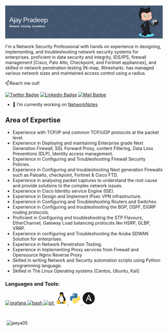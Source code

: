![Header](./images/header-image.png)

I'm a Network Security Professional with hands on experience in designing, implementing, and troubleshooting network security systems for enterprises. proficient in data security and integrity, IDS/IPS, firewall management [Cisco, Palo Alto, Checkpoint, and Fortinet appliances], and skilled in network penetration testing (N-map, Wireshark). has managed various network sizes and maintained access control using a radius.

:mailbox:Reach me out!

[![Twitter Badge](https://img.shields.io/badge/-@jaeya05-1ca0f1?style=flat&labelColor=1ca0f1&logo=twitter&logoColor=white&link=https://twitter.com/jaeya05)](https://twitter.com/jaeya05)  [![Linkedin Badge](https://img.shields.io/badge/-jaeya05-0e76a8?style=flat&labelColor=0e76a8&logo=linkedin&logoColor=white)](https://www.linkedin.com/in/jaeya05/) [![Mail Badge](https://img.shields.io/badge/-jaeya05-c0392b?style=flat&labelColor=c0392b&logo=Minutemailer&logoColor=white)](mailto:jaeya05@zohomail.in)

- 🔭 I’m currently working on [NetworkNotes](https://github.com/jaeya05/NetworkSecurityGuide)


## Area of Expertise

* Experience with TCP/IP and common TCP/UDP protocols at the packet level.
* Experience in Deploying and maintaining Enterprise grade Next Generation Firewall, SSL Forward Proxy, content Filtering, Data Loss Preventions (DLP), Identity access management.
* Experience in Configuring and Troubleshooting Firewall Security Policies.
* Experience in Configuring and troubleshooting Next generation Firewalls such as Paloalto, checkpoint, Fortinet & Cisco FTD.
* Experience in analysing packet captures to understand the root cause and provide solutions to the complex network issues.
* Experience in Cisco Identity service Engine (ISE).
* Experience in Design and Implement IPsec VPN infrastructure.
* Experience in Configuring and Troubleshooting Routers and Switches.
* Experience in Configuring and troubleshooting the BGP, OSPF, EIGRP routing protocols.
* Proficient in Configuring and troubleshooting the STP Flavours, EtherChannel, Gateway Load balancing protocols like HSRP, GLBP, VRRP.
* Experience in configuring and Troubleshooting the Aruba SDWAN Solution for enterprises.
* Experience in Network Penetration Testing.
* Experience in Implementing Proxy services from Firewall and Opensource Nginx Reverse Proxy
* Skilled in writing Network and Security automation scripts using Python programming language.
* Skilled in The Linux Operating systems [Centos, Ubuntu, Kali]


<h3 align="left">Languages and Tools:</h3>
<p align="left"> 
<a href="https://grafana.com/grafana/dashboards/3662-prometheus-2-0-overview/" target="_blank" rel="noreferrer"> <img src="https://www.vectorlogo.zone/logos/grafana/grafana-icon.svg" alt="grafana" width="40" height="40"/> </a>
<a href="https://www.gnu.org/software/bash/" target="_blank" rel="noreferrer"> <img src="https://www.vectorlogo.zone/logos/gnu_bash/gnu_bash-official.svg" alt="bash" width="80" height="40"/> </a> <a href="https://git-scm.com/" target="_blank" rel="noreferrer"> <img src="https://www.vectorlogo.zone/logos/git-scm/git-scm-icon.svg" alt="git" width="40" height="40"/> </a> <a href="https://www.linux.org/" target="_blank" rel="noreferrer"> <img src="https://raw.githubusercontent.com/devicons/devicon/master/icons/linux/linux-original.svg" alt="linux" width="40" height="40"/> </a> <a href="https://www.python.org" target="_blank" rel="noreferrer"> <img src="https://raw.githubusercontent.com/devicons/devicon/master/icons/python/python-original.svg" alt="python" width="40" height="40"/> </a>
<a href="https://www.ansible.com/" target="_blank" rel="noreferrer"> <img src="https://raw.githubusercontent.com/devicons/devicon/master/icons/ansible/ansible-original.svg" alt="python" width="40" height="40"/> </a>

 </p>
<br>
<p>&nbsp;<img align="center" src="https://github-readme-stats.vercel.app/api?username=jaeya05&show_icons=true&locale=en" alt="jaeya05" /></p>
</br>


